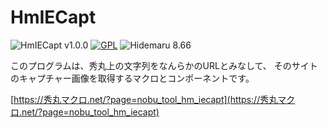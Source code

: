 # HmIECapt

![HmIECapt v1.0.0](https://img.shields.io/badge/HmIECapt-v1.3.0-6479ff.svg)
[![GPL](https://img.shields.io/badge/license-GPL-blue.svg?style=flat)](LICENSE)
![Hidemaru 8.66](https://img.shields.io/badge/Hidemaru-v8.66-6479ff.svg)

このプログラムは、秀丸上の文字列をなんらかのURLとみなして、 そのサイトのキャプチャー画像を取得するマクロとコンポーネントです。

[https://秀丸マクロ.net/?page=nobu_tool_hm_iecapt](https://秀丸マクロ.net/?page=nobu_tool_hm_iecapt)
